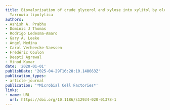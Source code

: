 ```yaml
---
title: Biovalorisation of crude glycerol and xylose into xylitol by oleaginous yeast
  Yarrowia lipolytica
authors:
- Ashish A. Prabhu
- Dominic J Thomas
- Rodrigo Ledesma‐Amaro
- Gary A. Leeke
- Ángel Medina
- Carol Verheecke‐Vaessen
- Frédéric Coulon
- Deepti Agrawal
- Vinod Kumar
date: '2020-01-01'
publishDate: '2025-04-29T16:28:10.148663Z'
publication_types:
- article-journal
publication: '*Microbial Cell Factories*'
links:
- name: URL
  url: https://doi.org/10.1186/s12934-020-01378-1
---
```

